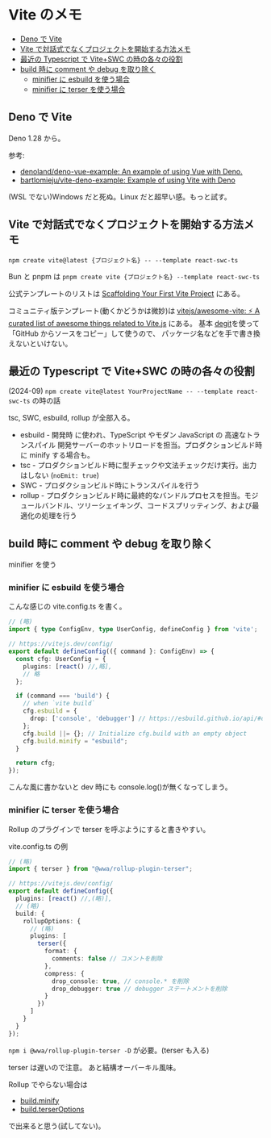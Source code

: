 # Vite のメモ

- [Deno で Vite](#deno-で-vite)
- [Vite で対話式でなくプロジェクトを開始する方法メモ](#vite-で対話式でなくプロジェクトを開始する方法メモ)
- [最近の Typescript で Vite+SWC の時の各々の役割](#最近の-typescript-で-viteswc-の時の各々の役割)
- [build 時に comment や debug を取り除く](#build-時に-comment-や-debug-を取り除く)
  - [minifier に esbuild を使う場合](#minifier-に-esbuild-を使う場合)
  - [minifier に terser を使う場合](#minifier-に-terser-を使う場合)

## Deno で Vite

Deno 1.28 から。

参考:

- [denoland/deno-vue-example: An example of using Vue with Deno.](https://github.com/denoland/deno-vue-example)
- [bartlomieju/vite-deno-example: Example of using Vite with Deno](https://github.com/bartlomieju/vite-deno-example)

(WSL でない)Windows だと死ぬ。Linux だと超早い感。もっと試す。

## Vite で対話式でなくプロジェクトを開始する方法メモ

`npm create vite@latest {プロジェクト名} -- --template react-swc-ts`

Bun と pnpm は
`pnpm create vite {プロジェクト名} --template react-swc-ts`

公式テンプレートのリストは
[Scaffolding Your First Vite Project](https://vitejs.dev/guide/#scaffolding-your-first-vite-project)
にある。

コミュニティ版テンプレート(動くかどうかは微妙)は
[vitejs/awesome-vite: ⚡️ A curated list of awesome things related to Vite.js](https://github.com/vitejs/awesome-vite#templates)
にある。
基本 [degit](https://www.npmjs.com/package/degit)を使って「GitHub からソースをコピー」して使うので、
パッケージ名などを手で書き換えないといけない。

## 最近の Typescript で Vite+SWC の時の各々の役割

(2024-09) `npm create vite@latest YourProjectName -- --template react-swc-ts` の時の話

tsc, SWC, esbuild, rollup が全部入る。

- esbuild - 開発時 に使われ、TypeScript やモダン JavaScript の 高速なトランスパイル 開発サーバーのホットリロードを担当。プロダクションビルド時に minify する場合も。
- tsc - プロダクションビルド時に型チェックや文法チェックだけ実行。出力はしない (`noEmit: true`)
- SWC - プロダクションビルド時にトランスパイルを行う
- rollup - プロダクションビルド時に最終的なバンドルプロセスを担当。モジュールバンドル、ツリーシェイキング、コードスプリッティング、および最適化の処理を行う

## build 時に comment や debug を取り除く

minifier を使う

### minifier に esbuild を使う場合

こんな感じの vite.config.ts を書く。

```typescript
// (略)
import { type ConfigEnv, type UserConfig, defineConfig } from 'vite';

// https://vitejs.dev/config/
export default defineConfig(({ command }: ConfigEnv) => {
  const cfg: UserConfig = {
    plugins: [react() //,略],
    // 略
  };

  if (command === 'build') {
    // when `vite build`
    cfg.esbuild = {
      drop: ['console', 'debugger'] // https://esbuild.github.io/api/#drop
    };
    cfg.build ||= {}; // Initialize cfg.build with an empty object
    cfg.build.minify = "esbuild";
  }

  return cfg;
});
```

こんな風に書かないと dev 時にも console.log()が無くなってしまう。

### minifier に terser を使う場合

Rollup のプラグインで terser を呼ぶようにすると書きやすい。

vite.config.ts の例

```typescript
// (略)
import { terser } from "@wwa/rollup-plugin-terser";

// https://vitejs.dev/config/
export default defineConfig({
  plugins: [react() //,(略)],
  // (略)
  build: {
    rollupOptions: {
      // (略)
      plugins: [
        terser({
          format: {
            comments: false // コメントを削除
          },
          compress: {
            drop_console: true, // console.* を削除
            drop_debugger: true // debugger ステートメントを削除
          }
        })
      ]
    }
  }
});
```

`npm i @wwa/rollup-plugin-terser -D` が必要。(terser も入る)

terser は遅いので注意。
あと結構オーバーキル風味。

Rollup でやらない場合は

- [build\.minify](https://ja.vitejs.dev/config/build-options.html#build-minify)
- [build\.terserOptions](https://ja.vitejs.dev/config/build-options.html#build-terseroptions)

で出来ると思う(試してない)。
